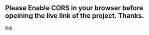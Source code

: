 ## Please Enable CORS in your browser before opeining the live link of the project. Thanks.

[link](https://chrome.google.com/webstore/detail/allow-cors-access-control/lhobafahddgcelffkeicbaginigeejlf?hl=en)
